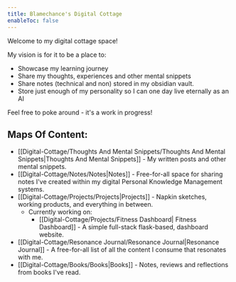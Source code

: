 ```yaml
---
title: Blamechance's Digital Cottage
enableToc: false
---
```

Welcome to my digital cottage space!

My vision is for it to be a place to:
- Showcase my learning journey
- Share my thoughts, experiences and other mental snippets
- Share notes (technical and non) stored in my obsidian vault. 
- Store just enough of my personality so I can one day live eternally as an AI 

Feel free to poke around - it's a work in progress! 


## Maps Of Content: 
- [[Digital-Cottage/Thoughts And Mental Snippets/Thoughts And Mental Snippets|Thoughts And Mental Snippets]] - My written posts and other mental snippets. 
- [[Digital-Cottage/Notes/Notes|Notes]] - Free-for-all space for sharing notes I've created within my digital Personal Knowledge Management systems.
- [[Digital-Cottage/Projects/Projects|Projects]] - Napkin sketches, working products, and everything in between.
	- Currently working on: 
		- [[Digital-Cottage/Projects/Fitness Dashboard| Fitness Dashboard]] - A simple full-stack flask-based, dashboard website. 
- [[Digital-Cottage/Resonance Journal/Resonance Journal|Resonance Journal]] - A free-for-all list of all the content I consume that resonates with me. 
- [[Digital-Cottage/Books/Books|Books]] - Notes, reviews and reflections from books I've read. 
